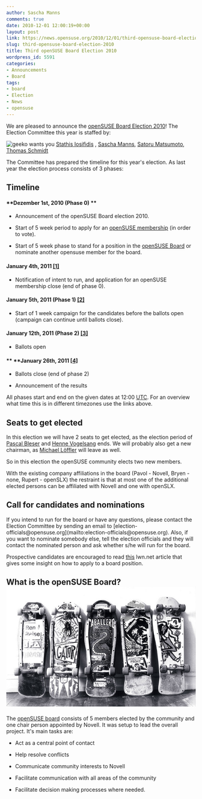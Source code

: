 ```yaml
---
author: Sascha Manns
comments: true
date: 2010-12-01 12:00:19+00:00
layout: post
link: https://news.opensuse.org/2010/12/01/third-opensuse-board-election-2010/
slug: third-opensuse-board-election-2010
title: Third openSUSE Board Election 2010
wordpress_id: 5591
categories:
- Announcements
- Board
tags:
- board
- Election
- News
- opensuse
---
```


We are pleased to announce the [openSUSE Board Election 2010](http://en.opensuse.org/openSUSE:Board_election_2010)! The Election Committee this year is staffed by:

![geeko wants you](http://zonker.opensuse.org/wp-content/uploads/2008/09/uncle_geeko.jpg) [Stathis Iosifidis](http://en.opensuse.org/User:Diamond_gr) , [Sascha Manns](http://en.opensuse.org/User:saigkill), [Satoru Matsumoto](http://en.opensuse.org/User:HeliosReds), [Thomas Schmidt](http://en.opensuse.org/User:Digitaltomm)

The Committee has prepared the timeline for this year's election. As last year the election process consists of 3 phases:


## Timeline




#### **Dezember  1st, 2010 (Phase 0) **





	
  * Announcement of the openSUSE Board election 2010.

	
  * Start of 5 week period to apply for an [openSUSE membership](http://en.opensuse.org/openSUSE:Members) (in order to vote).

	
  * Start of 5 week phase to stand for a position in the [openSUSE Board](http://en.opensuse.org/openSUSE:Board) or nominate another opensuse member for the board.




#### **January 4th, 2011 [[1]](http://www.timeanddate.com/worldclock/fixedtime.html?day=4&month=01&year=2011&hour=12&min=0&sec=0&p1=0)**





	
  * Notification of intent to run, and application for an openSUSE membership close (end of phase 0).




#### **January 5th, 2011 (Phase 1) [[2]](http://www.timeanddate.com/worldclock/fixedtime.html?day=5&month=01&year=2011&hour=12&min=0&sec=0&p1=0)**





	
  * Start of 1 week campaign for the candidates before the ballots open (campaign can continue until ballots close).




#### **January 12th, 2011 (Phase 2) [[3]](http://www.timeanddate.com/worldclock/fixedtime.html?day=12&month=1&year=2011&hour=12&min=0&sec=0&p1=0)**





	
  * Ballots open




#### ** ****January 26th, 2011 [[4]](http://www.timeanddate.com/worldclock/fixedtime.html?day=26&month=1&year=2011&hour=12&min=0&sec=0&p1=0)**





	
  * Ballots close (end of phase 2)

	
  * Announcement of the results


All phases start and end on the given dates at 12:00 [UTC](http://www.wikipedia.org/wiki/Coordinated_Universal_Time). For an overview what time this is in different timezones use the links above.


## Seats to get elected


In this election we will have 2 seats to get elected, as the  election period of [Pascal Bleser](http://en.opensuse.org/User:Pbleser) and [Henne Vogelsang](http://en.opensuse.org/User:Hennevogel) ends.  We will probably also get a new chairman, as [Michael Löffler](http://en.opensuse.org/User:Michl19) will leave as well.

So in this election the openSUSE community elects two new members.

With the existing company affiliations in the board (Pavol -  Novell, Bryen - none, Rupert - openSLX) the restraint is that at most  one of the additional elected  persons can be affiliated with Novell and  one with openSLX.


## Call for candidates and nominations


<!-- more -->If you intend to run for the board or have any questions, please contact the Election Committee by sending an email to [election-officials@opensuse.org](mailto:election-officials@opensuse.org). Also, if you want to nominate somebody else, tell the election officials and they will contact the nominated person and ask whether s/he will run for the board.

Prospective candidates are encouraged to read [this](http://lwn.net/Articles/211548/) lwn.net article that gives some insight on how to apply to a board position.


## What is the openSUSE Board?[![Image from flickr.com / User Dorkstar ](/wp-content/uploads/2010/11/384826104_563552a2e0_z.jpg)](http://news.opensuse.org/2010/12/01/third-opensuse-board-election-2010/384826104_563552a2e0_z/)


The [openSUSE board](http://en.opensuse.org/openSUSE:Board) consists of 5 members elected by the community and one chair person appointed by Novell. It was setup to lead the overall project. It's main tasks are:



	
  * Act as a central point of contact

	
  * Help resolve conflicts

	
  * Communicate community interests to Novell

	
  * Facilitate communication with all areas of the community

	
  * Facilitate decision making processes where needed.



